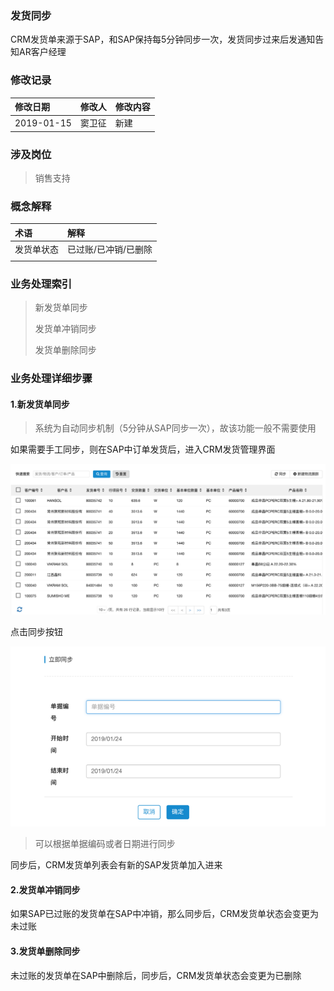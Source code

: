 ### 发货同步

CRM发货单来源于SAP，和SAP保持每5分钟同步一次，发货同步过来后发通知告知AR客户经理

### 修改记录

| 修改日期 | 修改人 | 修改内容 |
| :--- | :--- | :--- |
| 2019-01-15 | 窦卫征 | 新建 |

### 涉及岗位

> 销售支持

### 概念解释

| 术语 | 解释 |
| :--- | :--- |
| 发货单状态 | 已过账/已冲销/已删除 |
|  |  |

### 业务处理索引

> 新发货单同步
>
> 发货单冲销同步
>
> 发货单删除同步

### 业务处理详细步骤

#### 1.新发货单同步

> 系统为自动同步机制（5分钟从SAP同步一次），故该功能一般不需要使用

如果需要手工同步，则在SAP中订单发货后，进入CRM发货管理界面

![](/assets/fhdlb1211.png)

点击同步按钮

![](/assets/tbtck1211.png)

> 可以根据单据编码或者日期进行同步

同步后，CRM发货单列表会有新的SAP发货单加入进来

#### 2.发货单冲销同步

如果SAP已过账的发货单在SAP中冲销，那么同步后，CRM发货单状态会变更为未过账

#### 3.发货单删除同步

未过账的发货单在SAP中删除后，同步后，CRM发货单状态会变更为已删除


